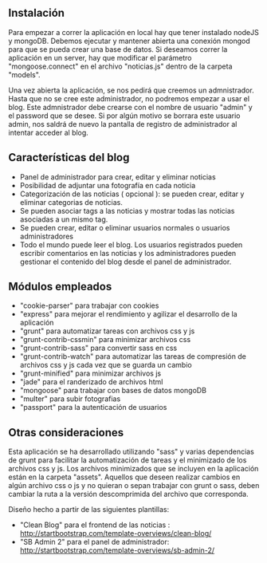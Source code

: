 ## Instalación

  Para empezar a correr la aplicación en local hay que tener instalado nodeJS y mongoDB. Debemos ejecutar y mantener abierta una conexión mongod para que se pueda crear una base de datos. Si deseamos correr la aplicación en un server, hay que modificar el parámetro "mongoose.connect" en el archivo "noticias.js" dentro de la carpeta "models".

  Una vez abierta la aplicación, se nos pedirá que creemos un admnistrador. Hasta que no se cree este administrador, no podremos empezar a usar el blog. Este admnistrador debe crearse con el nombre de usuario "admin" y el password que se desee. Si por algún motivo se borrara este usuario admin, nos saldrá de nuevo la pantalla de registro de administrador al intentar acceder al blog.

## Características del blog

  * Panel de administrador para crear, editar y eliminar noticias
  * Posibilidad de adjuntar una fotografía en cada noticia
  * Categorización de las noticias ( opcional ): se pueden crear, editar y eliminar categorias de noticias.
  * Se pueden asociar tags a las noticias y mostrar todas las noticias asociadas a un mismo tag.
  * Se pueden crear, editar o eliminar usuarios normales o usuarios administradores
  * Todo el mundo puede leer el blog. Los usuarios registrados pueden escribir comentarios en las noticias y los administradores pueden gestionar el contenido del blog desde el panel de administrador.


## Módulos empleados

  * "cookie-parser" para trabajar con cookies
  * "express" para mejorar el rendimiento y agilizar el desarrollo de la aplicación
  * "grunt" para automatizar tareas con archivos css y js
  * "grunt-contrib-cssmin" para minimizar archivos css
  * "grunt-contrib-sass" para convertir sass en css
  * "grunt-contrib-watch" para automatizar las tareas de compresión de archivos css y js cada vez que se guarda un cambio
  * "grunt-minified" para minimizar archivos js
  * "jade" para el randerizado de archivos html
  * "mongoose" para trabajar con bases de datos mongoDB
  * "multer" para subir fotografias
  * "passport" para la autenticación de usuarios


## Otras consideraciones

  Esta aplicación se ha desarrollado utilizando "sass" y varias dependencias de grunt para facilitar la automatización de tareas y el minimizado de los archivos css y js. Los archivos minimizados que se incluyen en la aplicación están en la carpeta "assets". Aquellos que deseen realizar cambios en algún archivo css o js y no quieran o sepan trabajar con grunt o sass, deben cambiar la ruta a la versión descomprimida del archivo que corresponda.

  Diseño hecho a partir de las siguientes plantillas:

  * "Clean Blog" para el frontend de las noticias : http://startbootstrap.com/template-overviews/clean-blog/
  * "SB Admin 2" para el panel de administrador: http://startbootstrap.com/template-overviews/sb-admin-2/
